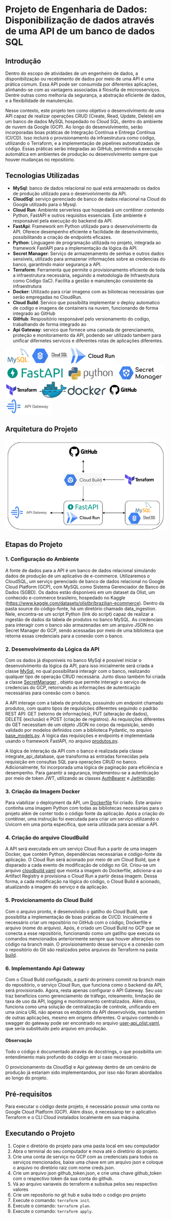 # Projeto de Engenharia de Dados: Disponibilização de dados através de uma API de um banco de dados SQL

## Introdução

Dentro do escopo de atividades de um engenheiro de dados, a disponibilização ou recebimento de dados por meio de uma API é uma prática comum. Essa API pode ser consumida por diferentes aplicações, alinhando-se com as vantagens associadas à filosofia de microsserviços. Dentre outras como melhoria da segurança, a abstração eficiente de dados, e a flexibilidade de manutenção. 

Nesse contexto, este projeto tem como objetivo o desenvolvimento de uma API capaz de realizar operações CRUD (Create, Read, Update, Delete) em um banco de dados MySQL hospedado no Cloud SQL, dentro do ambiente de nuvem da Google (GCP). Ao longo do desenvolvimento, serão incorporadas boas práticas de Integração Contínua e Entrega Contínua (CI/CD). Isso incluirá o provisionamento da infraestrutura como código, utilizando o Terraform, e a implementação de pipelines automatizadas de código. Essas práticas serão integradas ao GitHub, permitindo a execução automática em ambientes de produção ou desenvolvimento sempre que houver mudanças no repositório. 

## Tecnologias Utilizadas

- **MySql**: banco de dados relacional no qual está armazenado os dados de produção utilizado para o desenvolvimento da API.
- **CloudSql**: serviço gerenciado de banco de dados relacional na Cloud do Google utilizado para o Mysql. 
- **Cloud Run**: Ambiente serverless que hospedará um contêiner contendo Python, FastAPI e outros requisitos essenciais. Este ambiente é responsável pela execução do backend da API. 
- **FastApi**: Framework em Python utilizado para o desenvolvimento da API. Oferece desempenho eficiente e facilidade de desenvolvimento, possibilitando a criação de endpoints eficazes. 
- **Python**: Linguagem de programação utilizada no projeto, integrada ao framework FastAPI para a implementação da lógica da API. 
- **Secret Manager**: Serviço de armazenamento de senhas e outros dados sensíveis, utilizado para armazenar informações sobre as credencias do banco, garantindo maior segurança a API. 
- **Terraform**: Ferramenta que permite o provisionamento eficiente de toda a infraestrutura necessária, seguindo a metodologia de Infraestrutura como Código (IaC). Facilita a gestão e manutenção consistente da infraestrutura 
- **Docker**: Utilizado para criar imagens com as biliotecas necessárias que serão empregadas no CloudRun. 
- **Cloud Build**: Servico que possibilita implementar o deploy automatico de codigo e imagens de containers na nuvem, funcionando de forma integrado ao GitHub
- **GitHub**: Respositório responsável pelo versionamento do codigo, trabalhando de forma integrado ao 
- **Api Gateway**: servico que fornece uma camada de gerenciamento, proteção e monitoramento da API, podendo ser utilizado tambem para unificar difernetes servicos e diferentes rotas de aplicações diferentes.

<p align="left">
<img src="/img/mysql-logo.png" alt="mysql" height="50" /> 
<img src="/img/cloud-sql.png" alt="cloud_sql" height="50" />
<img src="/img/cloud-run.png" alt="cloud_run" height="50" /> 
<img src="/img/fast-api.png" alt="fast_api" height="50" />
<img src="/img/python-logo.png" alt="python" height="50" />
<img src="/img/secret-manager.png" alt="secret_manager" height="50" />
<img src="/img/terraform.png" alt="terraform" height="50" />
<img src="/img/docker-logo.png" alt="docker" height="50" />
<img src="/img/git_hub.jpg" alt="git_hub" height="50" />
<img src="/img/api_gateway.png" alt="api_gateway" height="50" />
</p>

## Arquitetura do Projeto

![Diagrama de Arquiteura do Projeto](img/arquitetura_api_sql.png)


## Etapas do Projeto
### 1. Configuração do Ambiente

A fonte de dados para a API é um banco de dados relacional simulando dados de produção de um aplicativo de e-commerce. Utilizaremos o CloudSQL, um serviço gerenciado de banco de dados relacional no Google Cloud Platform (GCP), com MySQL como Sistema Gerenciador de Banco de Dados (SGBD). Os dados estão disponíveis em um dataset da Olist, um conhecido e-commerce brasileiro, hospedado no Kaggle (https://www.kaggle.com/datasets/olistbr/brazilian-ecommerce).
Dentro da pasta source do código-fonte, há um diretório chamado data_ingestion. Nele, encontra-se um script Python (link do script) capaz de realizar a ingestão de dados da tabela de produtos no banco MySQL. As credenciais para interagir com o banco são armazenadas em um arquivo JSON no Secret Manager do GCP, sendo acessadas por meio de uma biblioteca que retorna essas credenciais para a conexão com o banco.

### 2. Desenvolvimento da Lógica da API

Com os dados já disponíveis no banco MySql é possível iniciar o desenvolvimento da lógica da API, para isso inicialmente será criada a classe [MySql](src/classes/mysql.py), no qual possibilitará interagir com o banco, realizando qualquer tipo de operação CRUD necessária. Junto disso também foi criada a classe [SecretManager](src/classes/secret_manager.py) , objeto que permite interagir o serviço de credencias do GCP, retornando as informações de autenticação necessárias para conexão com o banco. 

A API interage com a tabela de produtos, possuindo um endpoint chamado produtos, com quatro tipos de requisições diferentes seguindo o padrão REST API: GET (retorno de informações), PUT (alteração de dados), DELETE (exclusão) e POST (criação de registros). As requisições diferentes do GET necessitam de um objeto JSON no corpo da requisição, sendo validado por modelos definidos com a biblioteca Pydantic, no arquivo [base_models.py](src/classes/base_models.py). A lógica das requisições e endpoints é implementada usando o framework FastAPI, no arquivo [produtos.py](src/routes/produtos.py). 

A lógica de interação da API com o banco é realizada pela classe integrate_api_database, que transforma as entradas fornecidas pela requisição em consultas SQL para operações CRUD no banco. Adicionalmente, foi incorporada uma lógica de paginação para eficiência e desempenho. Para garantir a segurança, implementou-se a autenticação por meio de token JWT, utilizando as classes [AuthBearer](src/classes/auth_bearer.py) e [JwtHandler](src/classes/jwt_handler.py). 

### 3. Criação da Imagem Docker

Para viabilizar o deployment da API, um [Dockerfile](Dockerfile) foi criado. Este arquivo continha uma imagem Python com todas as bibliotecas necessárias para o projeto além de conter todo o código fonte da aplicação. Após a criação do contêiner, uma instrução foi executada para criar um serviço utilizando o Uvicorn em uma porta específica, que seria utilizada para acessar a API. 

### 4. Criação do arquivo CloudBuild

A API será executada em um serviço Cloud Run a partir de uma imagem Docker, que contém Python, dependências necessárias e código-fonte da aplicação. O Cloud Run será acionado por meio de um Cloud Build, que é disparado a cada evento de modificação de código no Git. Criou-se um arquivo [cloudbuild.yaml](cloudbuild.yaml) que monta a imagem do Dockerfile, adiciona-a ao Artifact Registry e provisiona o Cloud Run a partir dessa imagem. Dessa forma, a cada modificação na lógica do código, o Cloud Build é acionado, atualizando a imagem do serviço e da aplicação. 

### 5. Provicionamento do Cloud Build

Com o arquivo pronto, é desenvolvido o gatilho do Cloud Build, que possibilita a implementação de boas práticas de CI/CD. Inicialmente é necessário criar um repositório no GitHub com o código, Dockerfile e arquivo (nome do arquivo). Após, é criado um Cloud Build no GCP que se conecta a esse repositório, funcionando como um gatilho que executa os comandos mencionados anteriormente sempre que houver alterações no código na branch main. O provisionamento desse serviço e a conexão com o repositório do Git são realizados pelos arquivos do Terraform na pasta [build](build/). 

### 6. Implementando Api Gateway

Com o Cloud Build configurado, a partir do primeiro commit na branch main do repositório, o serviço Cloud Run, que funciona como o backend da API, será provisionado. Agora, resta apenas configurar o API Gateway. Seu uso traz benefícios como gerenciamento de tráfego, roteamento, limitação de taxa de uso da API, logging e monitoramento centralizados. Além disso, funciona como uma solução de centralização de controle, unificando em uma única URL não apenas os endpoints da API desenvolvida, mas também de outras aplicações, mesmo em origens diferentes. O arquivo contendo o swagger do gateway pode ser encontrado no arquivo [user-api_olist.yaml](user-api_olist.yaml), que seria substituído pelo arquivo em produção.


#### Observação

Todo o código é documentado através de docstrings, o que possibilita um entendimento mais profundo do código em si caso necessário.

O provicionamento da CloudSql e Api gateway dentro de um cenário de produção já estariam sido implementandos, por isso não foram abordados ao longo do projeto.

## Pré-requisitos

Para executar o código deste projeto, é necessário possuir uma conta no Google Cloud Platform (GCP). Além disso, é necessárop ter o aplicativo Terraform e o CLI Cloud instalados localmente em sua máquina. 

## Executando o Projeto

1. Copie o diretório do projeto para uma pasta local em seu computador
2. Abra o terminal do seu computador e mova até o diretório do projeto.
3. Crie uma conta de serviço no GCP com as credenciais para todos os serviços mencionados, baixe uma chave em um arquivo json e coloque o arquivo no diretório raiz com nome creds.json.
4. Crie um arquivo json github_token.json, e crie uma chave github_token com o respectivo token da sua conta do github.
5. Vá ao arquivo variaveis do terraform e subsitua pelos seu respectivo valores
6. Crie um repositorio no git hub e suba todo o codigo pro projeto
7. Execute o comando: `terraform init`.
8. Execute o comando: `terraform plan`.
9. Execute o comando: `terraform apply`.


